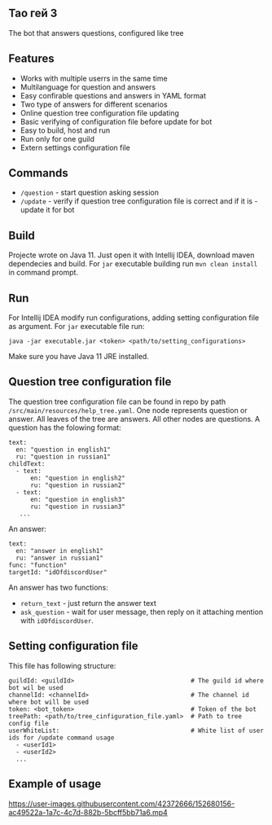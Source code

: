## Тао гей 3
The bot that answers questions, configured like tree

## Features
- Works with multiple userrs in the same time
- Multilanguage for question and answers
- Easy confirable questions and answers in YAML format
- Two type of answers for different scenarios 
- Online question tree configuration file updating
- Basic verifying of configuration file before update for bot
- Easy to build, host and run
- Run only for one guild 
- Extern settings configuration file

## Commands
- `/question` - start question asking session
- `/update` - verify if question tree configuration file is correct and if it is - update it for bot

## Build
Projecte wrote on Java 11.
Just open it with Intellij IDEA, download maven dependecies and build. 
For `jar` executable building run `mvn clean install` in command prompt.

## Run
For Intellij IDEA modify run configurations, adding setting configuration file as argument. For `jar` executable file run:
```
java -jar executable.jar <token> <path/to/setting_configurations>
```
Make sure you have Java 11 JRE installed.

## Question tree configuration file
The question tree configuration file can be found in repo by path `/src/main/resources/help_tree.yaml`.
One node represents question or answer. All leaves of the tree are answers. All other nodes are questions.
A question has the folowing format:
```
text:
  en: "question in english1"
  ru: "question in russian1"
childText:
  - text:
      en: "question in english2"
      ru: "question in russian2"
  - text:
      en: "question in english3"
      ru: "question in russian3"
   ...
```
An answer:
```
text:
  en: "answer in english1"
  ru: "answer in russian1"
func: "function"
targetId: "idOfdiscordUser"
```
An answer has two functions:
- `return_text` - just return the answer text
- `ask_question` - wait for user message, then reply on it attaching mention with `idOfdiscordUser`.

## Setting configuration file
This file has following structure:
```
guildId: <guildId>                                # The guild id where bot wil be used
channelId: <channelId>                            # The channel id where bot will be used
token: <bot_token>                                # Token of the bot
treePath: <path/to/tree_cinfiguration_file.yaml>  # Path to tree config file 
userWhiteList:                                    # White list of user ids for /update command usage
  - <userId1>
  - <userId2>
  ...
```

## Example of usage
https://user-images.githubusercontent.com/42372666/152680156-ac49522a-1a7c-4c7d-882b-5bcff5bb71a6.mp4

